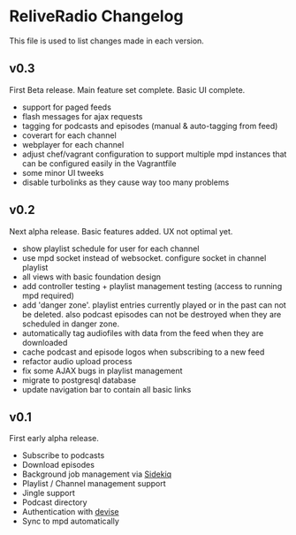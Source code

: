 ReliveRadio Changelog
===========================
This file is used to list changes made in each version.


v0.3
------
First Beta release. Main feature set complete. Basic UI complete.

- support for paged feeds
- flash messages for ajax requests
- tagging for podcasts and episodes (manual & auto-tagging from feed)
- coverart for each channel
- webplayer for each channel
- adjust chef/vagrant configuration to support multiple mpd instances that can be configured easily in the Vagrantfile
- some minor UI tweeks
- disable turbolinks as they cause way too many problems

v0.2
------
Next alpha release. Basic features added. UX not optimal yet.

- show playlist schedule for user for each channel
- use mpd socket instead of websocket. configure socket in channel playlist
- all views with basic foundation design
- add controller testing + playlist management testing (access to running mpd required)
- add 'danger zone'. playlist entries currently played or in the past can not be deleted. also podcast episodes can not be destroyed when they are scheduled in danger zone.
- automatically tag audiofiles with data from the feed when they are downloaded
- cache podcast and episode logos when subscribing to a new feed
- refactor audio upload process
- fix some AJAX bugs in playlist management
- migrate to postgresql database
- update navigation bar to contain all basic links

v0.1
------
First early alpha release.

- Subscribe to podcasts
- Download episodes
- Background job management via [Sidekiq](https://github.com/mperham/sidekiq)
- Playlist / Channel management support
- Jingle support
- Podcast directory
- Authentication with [devise](https://github.com/plataformatec/devise)
- Sync to mpd automatically